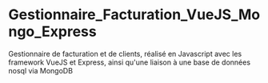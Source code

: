 # Gestionnaire_Facturation_VueJS_Mongo_Express
Gestionnaire de facturation et de clients, réalisé en Javascript avec les framework VueJS et Express, ainsi qu'une liaison à une base de données nosql via MongoDB
